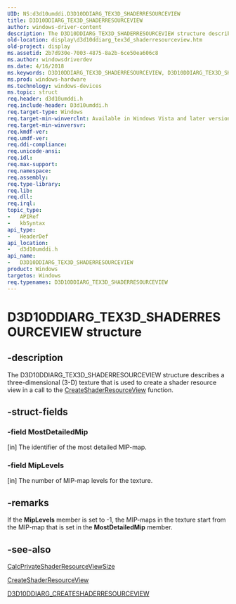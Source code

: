 ```yaml
---
UID: NS:d3d10umddi.D3D10DDIARG_TEX3D_SHADERRESOURCEVIEW
title: D3D10DDIARG_TEX3D_SHADERRESOURCEVIEW
author: windows-driver-content
description: The D3D10DDIARG_TEX3D_SHADERRESOURCEVIEW structure describes a three-dimensional (3-D) texture that is used to create a shader resource view in a call to the CreateShaderResourceView function.
old-location: display\d3d10ddiarg_tex3d_shaderresourceview.htm
old-project: display
ms.assetid: 2b7d930e-7003-4875-8a2b-6ce50ea606c8
ms.author: windowsdriverdev
ms.date: 4/16/2018
ms.keywords: D3D10DDIARG_TEX3D_SHADERRESOURCEVIEW, D3D10DDIARG_TEX3D_SHADERRESOURCEVIEW structure [Display Devices], UMDisplayDriver_Dx10param_Structs_b3c96163-7085-43eb-a8da-84f0f824e069.xml, d3d10umddi/D3D10DDIARG_TEX3D_SHADERRESOURCEVIEW, display.d3d10ddiarg_tex3d_shaderresourceview
ms.prod: windows-hardware
ms.technology: windows-devices
ms.topic: struct
req.header: d3d10umddi.h
req.include-header: D3d10umddi.h
req.target-type: Windows
req.target-min-winverclnt: Available in Windows Vista and later versions of the Windows operating systems.
req.target-min-winversvr: 
req.kmdf-ver: 
req.umdf-ver: 
req.ddi-compliance: 
req.unicode-ansi: 
req.idl: 
req.max-support: 
req.namespace: 
req.assembly: 
req.type-library: 
req.lib: 
req.dll: 
req.irql: 
topic_type:
-	APIRef
-	kbSyntax
api_type:
-	HeaderDef
api_location:
-	d3d10umddi.h
api_name:
-	D3D10DDIARG_TEX3D_SHADERRESOURCEVIEW
product: Windows
targetos: Windows
req.typenames: D3D10DDIARG_TEX3D_SHADERRESOURCEVIEW
---
```


# D3D10DDIARG_TEX3D_SHADERRESOURCEVIEW structure


## -description


The D3D10DDIARG_TEX3D_SHADERRESOURCEVIEW structure describes a three-dimensional (3-D) texture that is used to create a shader resource view in a call to the <a href="https://msdn.microsoft.com/3b1c998d-3fde-4712-ba74-7c8033033182">CreateShaderResourceView</a> function. 


## -struct-fields




### -field MostDetailedMip

[in] The identifier of the most detailed MIP-map. 


### -field MipLevels

[in] The number of MIP-map levels for the texture. 


## -remarks



If the <b>MipLevels</b> member is set to -1, the MIP-maps in the texture start from the MIP-map that is set in the <b>MostDetailedMip</b> member. 




## -see-also




<a href="https://msdn.microsoft.com/2abf5ca9-974b-40d7-b71c-43c4fb33dd7c">CalcPrivateShaderResourceViewSize</a>



<a href="https://msdn.microsoft.com/3b1c998d-3fde-4712-ba74-7c8033033182">CreateShaderResourceView</a>



<a href="https://msdn.microsoft.com/library/windows/hardware/ff541708">D3D10DDIARG_CREATESHADERRESOURCEVIEW</a>
 

 

